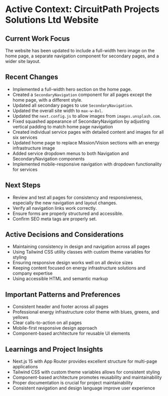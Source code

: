 # Active Context: CircuitPath Projects Solutions Ltd Website

## Current Work Focus
The website has been updated to include a full-width hero image on the home page, a separate navigation component for secondary pages, and a wider site layout.

## Recent Changes
- Implemented a full-width hero section on the home page.
- Created a `SecondaryNavigation` component for all pages except the home page, with a different style.
- Updated all secondary pages to use `SecondaryNavigation`.
- Updated the overall site width to `max-w-8xl`.
- Updated the `next.config.js` to allow images from `images.unsplash.com`.
- Fixed squashed appearance of SecondaryNavigation by adjusting vertical padding to match home page navigation
- Created individual service pages with detailed content and images for all six services
- Updated home page to replace Mission/Vision sections with an energy infrastructure image
- Added service dropdown menus to both Navigation and SecondaryNavigation components
- Implemented mobile-responsive navigation with dropdown functionality for services

## Next Steps
- Review and test all pages for consistency and responsiveness, especially the new navigation and layout changes.
- Verify all navigation links work correctly.
- Ensure forms are properly structured and accessible.
- Confirm SEO meta tags are properly set.

## Active Decisions and Considerations
- Maintaining consistency in design and navigation across all pages
- Using Tailwind CSS utility classes with custom theme variables for styling
- Ensuring responsive design works well on all device sizes
- Keeping content focused on energy infrastructure solutions and company expertise
- Using accessible HTML and semantic markup

## Important Patterns and Preferences
- Consistent header and footer across all pages
- Professional energy infrastructure color theme with blues, greens, and yellows
- Clear calls-to-action on all pages
- Mobile-first responsive design approach
- Component-based architecture for reusable UI elements

## Learnings and Project Insights
- Next.js 15 with App Router provides excellent structure for multi-page applications
- Tailwind CSS with custom theme variables allows for consistent styling
- Component-based architecture promotes reusability and maintainability
- Proper documentation is crucial for project maintainability
- Consistent navigation and design language improve user experience